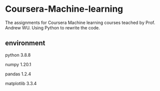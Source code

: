 # Coursera-Machine-learning
The assignments for Coursera Machine learning courses teached by Prof. Andrew WU. Using Python to rewrite the code.
## environment
python 3.8.8

numpy 1.20.1

pandas 1.2.4

matplotlib 3.3.4
